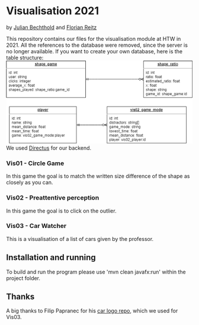 # Visualisation 2021
by [Julian Bechthold](https://github.com/Huliandos) and [Florian Reitz](https://github.com/troppes)

This repository contains our files for the visualisation module at HTW in 2021.
All the references to the database were removed, since the server is no longer available. If you want to create your own database, here is the table structure:
![Table structure](database/vis_github.png)
We used [Directus](https://github.com/directus/directus) for our backend.

### Vis01 - Circle Game
In this game the goal is to match the written size difference of the shape as closely as you can.

### Vis02 - Preattentive perception
In this game the goal is to click on the outlier.

### Vis03 - Car Watcher
This is a visualisation of a list of cars given by the professor.

## Installation and running

To build and run the program please use 'mvn clean javafx:run' within the project folder.

## Thanks

A big thanks to Filip Papranec for his [car logo repo](https://github.com/filippofilip95/car-logos-dataset), which we used for Vis03.